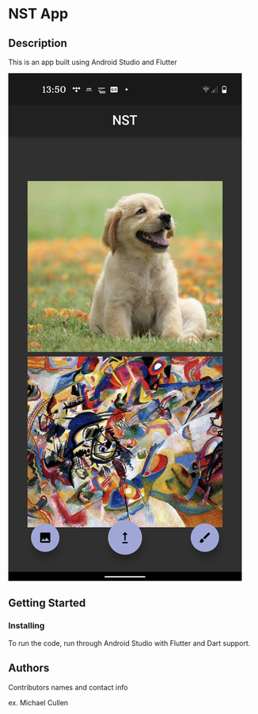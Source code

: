 # NST App

## Description

This is an app built using Android Studio and Flutter

![alt text](https://github.com/MichaelCullen2011/NSTApp/blob/main/app.png?raw=true)

## Getting Started

### Installing

To run the code, run through Android Studio with Flutter and Dart support.

## Authors

Contributors names and contact info

ex. Michael Cullen
